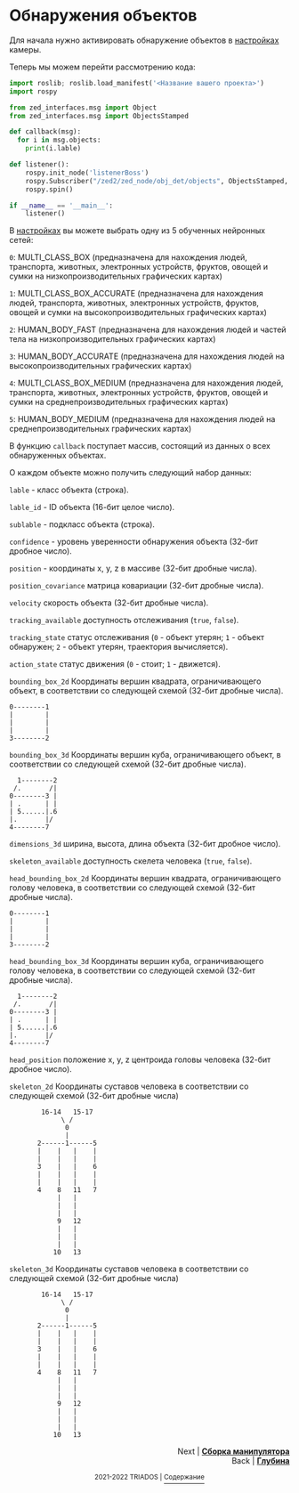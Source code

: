 # Обнаружения объектов

Для начала нужно активировать обнаружение объектов в [настройках](/docs/zed_param.md#параметры-с-префиксом-object_detection) камеры.

Теперь мы можем перейти рассмотрению кода:

```python
import roslib; roslib.load_manifest('<Название вашего проекта>')
import rospy

from zed_interfaces.msg import Object
from zed_interfaces.msg import ObjectsStamped

def callback(msg):
  for i in msg.objects:
    print(i.lable)

def listener():
	rospy.init_node('listenerBoss')
	rospy.Subscriber("/zed2/zed_node/obj_det/objects", ObjectsStamped, callback)
	rospy.spin()

if __name__ == '__main__':
	listener()
```

В [настройках](/docs/zed_param.md#параметры-с-префиксом-object_detection) вы можете выбрать одну из 5 обученных нейронных сетей: 

`0`: MULTI_CLASS_BOX (предназначена для нахождения людей, транспорта, животных, электронных устройств, фруктов, овощей и сумки на низкопроизводительных графических картах) 

`1`: MULTI_CLASS_BOX_ACCURATE (предназначена для нахождения людей, транспорта, животных, электронных устройств, фруктов, овощей и сумки на высокопроизводительных графических картах)

`2`: HUMAN_BODY_FAST (предназначена для нахождения людей и частей тела на низкопроизводительных графических картах)

`3`: HUMAN_BODY_ACCURATE (предназначена для нахождения людей на высокопроизводительных графических картах)

`4`: MULTI_CLASS_BOX_MEDIUM (предназначена для нахождения людей, транспорта, животных, электронных устройств, фруктов, овощей и сумки на среднепроизводительных графических картах)

`5`: HUMAN_BODY_MEDIUM (предназначена для нахождения людей на среднепроизводительных графических картах)

В функцию `callback` поступает массив, состоящий из данных о всех обнаруженных объектах. 

О каждом объекте можно получить следующий набор данных: 

`lable` - класс объекта (строка).

`lable_id` - ID объекта (16-бит целое число).

`sublable` - подкласс объекта (строка).

`confidence` - уровень уверенности обнаружения объекта (32-бит дробное число).

`position` - координаты x, y, z в массиве (32-бит дробные числа).

`position_covariance` матрица ковариации (32-бит дробные числа).

`velocity` скорость объекта (32-бит дробные числа).

`tracking_available` доступность отслеживания (`true`, `false`).

`tracking_state` статус отслеживания (`0` - объект утерян; `1` - объект обнаружен; `2` - объект утерян, траектория вычисляется).

`action_state` статус движения (`0` - стоит; `1` - движется).

`bounding_box_2d` Координаты вершин квадрата, ограничивающего объект, в соответствии со следующей схемой (32-бит дробные числа).

```
0--------1
|        |
|        |
|        |
3--------2
```

`bounding_box_3d` Координаты вершин куба, ограничивающего объект, в соответствии со следующей схемой (32-бит дробные числа).

```
  1--------2
 /.       /|
0--------3 |
| .      | |
| 5......|.6
|.       |/
4--------7
```

`dimensions_3d` ширина, высота, длина объекта (32-бит дробное число).

`skeleton_available` доступность скелета человека (`true`, `false`).

`head_bounding_box_2d` Координаты вершин квадрата, ограничивающего голову человека, в соответствии со следующей схемой (32-бит дробные числа). 

```
0--------1
|        |
|        |
|        |
3--------2
```

`head_bounding_box_3d` Координаты вершин куба, ограничивающего голову человека, в соответствии со следующей схемой (32-бит дробные числа).

```
  1--------2
 /.       /|
0--------3 |
| .      | |
| 5......|.6
|.       |/
4--------7
```

`head_position` положение x, y, z центроида головы человека (32-бит дробное число).

`skeleton_2d` Координаты суставов человека в соответствии со следующей схемой (32-бит дробные числа)

```
        16-14   15-17
             \ /
              0
              |
       2------1------5
       |    |   |    |
       |    |   |    |
       3    |   |    6
       |    |   |    |
       |    |   |    |
       4    8   11   7
            |   |
            |   |
            |   |
            9   12
            |   |
            |   |
            |   |
           10   13
```

`skeleton_3d` Координаты суставов человека в соответствии со следующей схемой (32-бит дробные числа)

```
        16-14   15-17
             \ /
              0
              |
       2------1------5
       |    |   |    |
       |    |   |    |
       3    |   |    6
       |    |   |    |
       |    |   |    |
       4    8   11   7
            |   |
            |   |
            |   |
            9   12
            |   |
            |   |
            |   |
           10   13
```

<p align="right">Next | <b><a href="manipulator_manual.md">Сборка манипулятора</a></b>
<br/>
Back | <b><a href="depth.md">Глубина</a></b></p>
<p align="center"><sup>2021-2022 TRIADOS | </sup><a href="../README.md#содержание"><sup>Содержание</sup></a></p>
